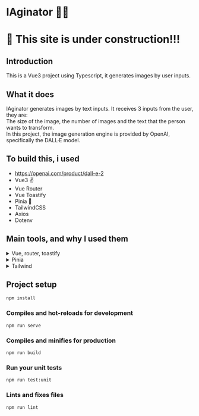 # IAginator 🤖🎨

# 🔨 This site is under construction!!! 

## Introduction

This is a Vue3 project using Typescript, it generates images by user inputs.

## What it does
IAginator generates images by text inputs. It receives 3 inputs from the user, they are:<br> 
The size of the image, the number of images and the text that the person wants to transform.<br>
In this project, the image generation engine is provided by OpenAI, specifically the DALL·E model.

## To build this, i used
- https://openai.com/product/dall-e-2
- Vue3 ✌️
- Vue Router 
- Vue Toastify
- Pinia 🍍
- TailwindCSS 
- Axios
- Dotenv

## Main tools, and why I used them

<details>
  <summary>Vue, router, toastify</summary>
  I used Vue3 for study purposes, but the application could be done with any framework, such as React or Angular.<br>
  The routing tool is used to allow the application to have a easy and maintainable multiple pages app.<br> 
  Toastify was a simple and quick approach to create error popups, confirmations or warnings on the screen
</details>

<details>
<summary>Pinia</summary>
Basically, I used Pinia to have more control over the application's state management, mainly to have a cleaner and more intuitive code.<br>
Vuex could also be used, but vue itself recommends Pinia for new projects and the migration of old projects to this tool.
</details>
<details>

<summary>Tailwind</summary>
Tailwind provides an inline way to manage an application's css styles.<br> 
I used it by preference, mainly to avoid spending a lot of time thinking about names for the HTML elements.
</details>

## Project setup
```
npm install
```

### Compiles and hot-reloads for development
```
npm run serve
```

### Compiles and minifies for production
```
npm run build
```

### Run your unit tests
```
npm run test:unit
```

### Lints and fixes files
```
npm run lint
```
